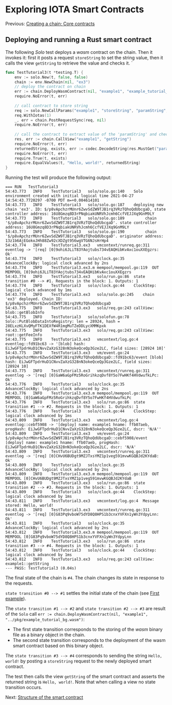 # Exploring IOTA Smart Contracts

Previous: [Creating a chain; Core contracts](03.md)

## Deploying and running a Rust smart contract

The following _Solo_ test deploys a _wasm_ contract on the chain. Then it
invokes it: first it posts a request `storeString` to set the string value, then
it calls the view `getString` to retrieve the value and checks it.
`
```go
func TestTutorial3(t *testing.T) {
    env := solo.New(t, false, false)
    chain := env.NewChain(nil, "ex3")
    // deploy the contract on chain
    err := chain.DeployWasmContract(nil, "example1", "example_tutorial_bg.wasm")
    require.NoError(t, err)
    
    // call contract to store string
    req := solo.NewCallParams("example1", "storeString", "paramString", "Hello, world!")
    req.WithIotas(1)
    _, err = chain.PostRequestSync(req, nil)
    require.NoError(t, err)
    
    // call the contract to extract value of the 'paramString' and check
    res, err := chain.CallView("example1", "getString")
    require.NoError(t, err)
    returnedString, exists, err := codec.DecodeString(res.MustGet("paramString"))
    require.NoError(t, err)
    require.True(t, exists)
    require.EqualValues(t, "Hello, world!", returnedString)
}
```

Running the test will produce the following output:
```
=== RUN   TestTutorial3
54:43.773	INFO	TestTutorial3	solo/solo.go:140	Solo environment created with initial logical time 2021-04-27 14:54:43.7720297 -0700 PDT m=+0.004614101
54:43.773	INFO	TestTutorial3	solo/solo.go:187	deploying new chain 'ex3'. ID: $/p8vApchzrMUnr6ZwvSdZW9TJB1rq3VRzTQhoQdUbcgaD, state controller address: 16U8Gmzq8D3rPNqbiakUNRVhJcmh6CcfVEJJXq9GnM9LY
54:43.773	INFO	TestTutorial3	solo/solo.go:189	     chain '$/p8vApchzrMUnr6ZwvSdZW9TJB1rq3VRzTQhoQdUbcgaD'. state controller address: 16U8Gmzq8D3rPNqbiakUNRVhJcmh6CcfVEJJXq9GnM9LY
54:43.773	INFO	TestTutorial3	solo/solo.go:190	     chain '$/p8vApchzrMUnr6ZwvSdZW9TJB1rq3VRzTQhoQdUbcgaD'. originator address: 13z1b6AjEGokoJHh88Zw92cXDZgt956wgVTG6NJsHrHp4
54:43.774	INFO	TestTutorial3.ex3	vmcontext/runreq.go:311	eventlog -> '[req] [0]9ohi6JLiT83YAojtubs734vEAQHibKvAxc1ouXXEgzrs: Ok'
54:43.774	INFO	TestTutorial3	solo/clock.go:35	AdvanceClockBy: logical clock advanced by 2ns
54:43.774	INFO	TestTutorial3.ex3.m	mempool/mempool.go:119	OUT MEMPOOL [0]9ohi6JLiT83YAojtubs734vEAQHibKvAxc1ouXXEgzrs
54:43.774	INFO	TestTutorial3.ex3	solo/run.go:86	state transition #0 --> #1. Requests in the block: 1. Outputs: 1
54:43.774	INFO	TestTutorial3	solo/clock.go:44	ClockStep: logical clock advanced by 1ms
54:43.774	INFO	TestTutorial3.ex3	solo/solo.go:245	chain 'ex3' deployed. Chain ID: $/p8vApchzrMUnr6ZwvSdZW9TJB1rq3VRzTQhoQdUbcgaD
54:43.775	INFO	TestTutorial3.ex3	solo/req.go:243	callView: blob::getBlobInfo
54:43.775	INFO	TestTutorial3	solo/solofun.go:78	Solo::PutBlobDataIntoRegistry: len = 28924, hash = 28ELxzKLXvQMyFTK1DEXfW4R1mgMuTZeDDLycXMMKpxk
54:43.775	INFO	TestTutorial3.ex3	solo/req.go:243	callView: root::getFeeInfo
54:43.775	INFO	TestTutorial3.ex3	vmcontext/log.go:4	eventlog::fd91bc63 -> '[blob] hash: EiJwGFTpdrHuD1CNvvZaXzG328nN3okeQceQp3Gze2LC, field sizes: [28924 10]'
54:43.775	INFO	TestTutorial3.ex3	vm/event.go:24	$/p8vApchzrMUnr6ZwvSdZW9TJB1rq3VRzTQhoQdUbcgaD::fd91bc63/event [blob] hash: EiJwGFTpdrHuD1CNvvZaXzG328nN3okeQceQp3Gze2LC, field sizes: [28924 10]
54:43.775	INFO	TestTutorial3.ex3	vmcontext/runreq.go:311	eventlog -> '[req] [0]GaW6aGpFMz5RoGrihkzqDvf8Y5o7FwHKf4HVdwufkLPc: Ok'
54:43.776	INFO	TestTutorial3	solo/clock.go:35	AdvanceClockBy: logical clock advanced by 2ns
54:43.776	INFO	TestTutorial3.ex3.m	mempool/mempool.go:119	OUT MEMPOOL [0]GaW6aGpFMz5RoGrihkzqDvf8Y5o7FwHKf4HVdwufkLPc
54:43.776	INFO	TestTutorial3.ex3	solo/run.go:86	state transition #1 --> #2. Requests in the block: 1. Outputs: 1
54:43.776	INFO	TestTutorial3	solo/clock.go:44	ClockStep: logical clock advanced by 1ms
54:43.809	INFO	TestTutorial3.ex3	vmcontext/log.go:4	eventlog::cebf5908 -> '[deploy] name: example1 hname: ffb07aeb, progHash: EiJwGFTpdrHuD1CNvvZaXzG328nN3okeQceQp3Gze2LC, dscr: 'N/A''
54:43.809	INFO	TestTutorial3.ex3	vm/event.go:24	$/p8vApchzrMUnr6ZwvSdZW9TJB1rq3VRzTQhoQdUbcgaD::cebf5908/event [deploy] name: example1 hname: ffb07aeb, progHash: EiJwGFTpdrHuD1CNvvZaXzG328nN3okeQceQp3Gze2LC, dscr: 'N/A'
54:43.809	INFO	TestTutorial3.ex3	vmcontext/runreq.go:311	eventlog -> '[req] [0]CHvU6BUDgt9MZJTxsYMZ1p1veg591mvwKGQBJd2KYdaB: Ok'
54:43.809	INFO	TestTutorial3	solo/clock.go:35	AdvanceClockBy: logical clock advanced by 2ns
54:43.809	INFO	TestTutorial3.ex3.m	mempool/mempool.go:119	OUT MEMPOOL [0]CHvU6BUDgt9MZJTxsYMZ1p1veg591mvwKGQBJd2KYdaB
54:43.809	INFO	TestTutorial3.ex3	solo/run.go:86	state transition #2 --> #3. Requests in the block: 1. Outputs: 1
54:43.809	INFO	TestTutorial3	solo/clock.go:44	ClockStep: logical clock advanced by 1ms
54:43.811	INFO	TestTutorial3.ex3	vmcontext/log.go:4	Message stored: Hello, world!
54:43.811	INFO	TestTutorial3.ex3	vmcontext/runreq.go:311	eventlog -> '[req] [0]G83Pq9vboW75dYD8Q8HPS1b3cnxYVFXn1yWn3YdpyLnn: Ok'
54:43.811	INFO	TestTutorial3	solo/clock.go:35	AdvanceClockBy: logical clock advanced by 2ns
54:43.812	INFO	TestTutorial3.ex3.m	mempool/mempool.go:119	OUT MEMPOOL [0]G83Pq9vboW75dYD8Q8HPS1b3cnxYVFXn1yWn3YdpyLnn
54:43.812	INFO	TestTutorial3.ex3	solo/run.go:86	state transition #3 --> #4. Requests in the block: 1. Outputs: 1
54:43.812	INFO	TestTutorial3	solo/clock.go:44	ClockStep: logical clock advanced by 1ms
54:43.812	INFO	TestTutorial3.ex3	solo/req.go:243	callView: example1::getString
--- PASS: TestTutorial3 (0.04s)
```

The final state of the chain is `#4`. The chain changes its state in response to
the requests.

`state transition #0 --> #1` settles the initial state of the chain (see
[First example](01.md)).

The `state transition #1 --> #2` and `state transition #2 --> #3` are result of
the `Solo`
call `err := chain.DeployWasmContract(nil, "example1", "../pkg/example_tutorial_bg.wasm")`:

- The first state transition corresponds to the storing of the _wasm_ binary 
  file as a binary object in the chain.
- The second state transition corresponds to the deployment of the wasm smart
  contract based on this binary object.

The `state transition #3 --> #4` corresponds to sending the
string `Hello, world!` by posting a `storeString` request to the newly deployed
smart contract.

The test then calls the view `getString` of the smart contract and asserts the
returned string is `Hello, world!`. Note that when calling a view no state 
transition occurs.

Next: [Structure of the smart contract](05.md)